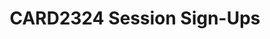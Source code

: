 ---
title: CARD2324 Session Sign-Ups
redirect_to: https://docs.google.com/spreadsheets/d/1Q9A6z2U00uOlpL_L1uZCC6DCjybmmf8LHrPxK4P4NDw/edit?usp=sharing
redirect_from: 
  - /CARDSessionSignUps
  - /cardsessionsignups
---